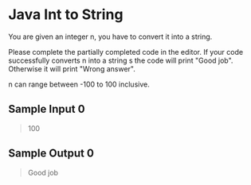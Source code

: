 # Java Int to String

You are given an integer n, you have to convert it into a string.

Please complete the partially completed code in the editor. If your code successfully converts n into a string s the code will print "Good job". Otherwise it will print "Wrong answer".

n can range between -100 to 100 inclusive.

## Sample Input 0

>100

## Sample Output 0

> Good job
